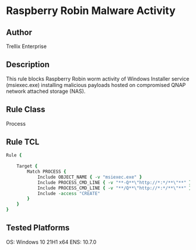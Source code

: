 # Raspberry Robin Malware Activity

## Author
Trellix Enterprise

## Description
This rule blocks Raspberry Robin worm activity of Windows Installer service (msiexec.exe) installing malicious payloads hosted on compromised QNAP network attached storage (NAS). 

## Rule Class 
Process

## Rule TCL
```tcl
Rule {
    
	Target {
		Match PROCESS {
			Include OBJECT_NAME { -v "msiexec.exe" } 
			Include PROCESS_CMD_LINE { -v "**-Q**\"http://*:*/**\"**" }
			Include PROCESS_CMD_LINE { -v "**/Q**\"http://*:*/**\"**" }
			Include -access "CREATE"
		}
	}
}
```

## Tested Platforms
OS: Windows 10 21H1 x64
ENS: 10.7.0
